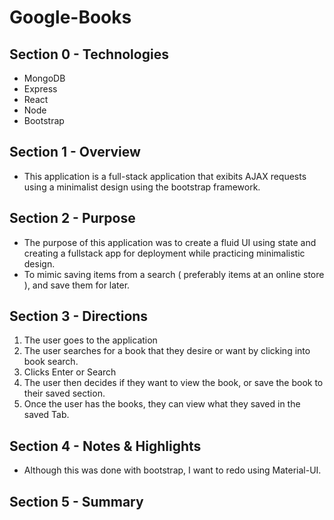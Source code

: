 # Google-Books

## Section 0 - Technologies
- MongoDB
- Express
- React
- Node
- Bootstrap

## Section 1 - Overview 
- This application is a full-stack application that exibits AJAX requests using a minimalist design using the bootstrap framework. 


## Section 2 - Purpose
- The purpose of this application was to create a fluid UI using state and creating a fullstack app for deployment while practicing minimalistic design. 
- To mimic saving items from a search ( preferably items at an online store ), and save them for later. 

## Section 3 - Directions
1. The user goes to the application
2. The user searches for a book that they desire or want by clicking into book search. 
3. Clicks Enter or Search 
4. The user then decides if they want to view the book, or save the book to their saved section. 
5. Once the user has the books, they can view what they saved in the saved Tab. 


## Section 4 - Notes & Highlights
- Although this was done with bootstrap, I want to redo using Material-UI. 


## Section 5 - Summary 